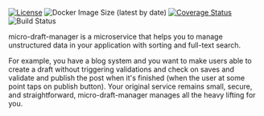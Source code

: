 [![License](https://img.shields.io/badge/License-Apache%202.0-blue.svg)](https://opensource.org/licenses/Apache-2.0)
![Docker Image Size (latest by date)](https://img.shields.io/docker/image-size/abdollahpour/micro-draft-manager)
[![Coverage Status](https://coveralls.io/repos/github/abdollahpour/micro-draft-manager/badge.svg?branch=main)](https://coveralls.io/github/abdollahpour/micro-draft-manager?branch=main)
![Build Status](https://github.com/abdollahpour/micro-draft-manager/actions/workflows/release.yml/badge.svg)

micro-draft-manager is a microservice that helps you to manage unstructured data in your application with sorting and full-text search.

For example, you have a blog system and you want to make users able to create a draft without triggering validations and check on saves and validate and publish the post when it's finished (when the user at some point taps on publish button). Your original service remains small, secure, and straightforward, micro-draft-manager manages all the heavy lifting for you.
